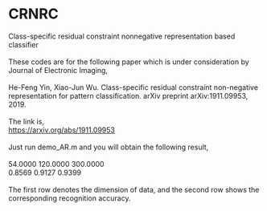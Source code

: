 # CRNRC
Class-specific residual constraint nonnegative representation based classifier<br>
<br>
These codes are for the following paper which is under consideration by Journal of Electronic Imaging,<br>
<br>
He-Feng Yin, Xiao-Jun Wu. Class-specific residual constraint non-negative representation for pattern classification. arXiv preprint arXiv:1911.09953, 2019.<br>
<br>
The link is,
<br>
https://arxiv.org/abs/1911.09953<br>
<br>
Just run demo_AR.m and you will obtain the following result,<br>
<br>
   54.0000  120.0000  300.0000 <br>
    0.8569    0.9127    0.9399<br>
<br>
The first row denotes the dimension of data, and the second row shows the corresponding recognition accuracy.
